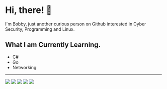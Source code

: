 # Hi, there! 👋

I'm Bobby, just another curious person on Github interested in Cyber Security, Programming and Linux.

## What I am Currently Learning.

- C#
- Go
- Networking

***

<img align="left" src="https://img.shields.io/badge/Visual%20Studio%20Code-0078d7.svg?style=for-the-badge&logo=visual-studio-code&logoColor=white" /> 
<img align="left" src="https://img.shields.io/badge/PowerShell-%235391FE.svg?style=for-the-badge&logo=powershell&logoColor=white" /> 
<img align="left" src="https://img.shields.io/badge/tidal-00FFFF?style=for-the-badge&logo=tidal&logoColor=black" />
<img align="left" src="https://img.shields.io/badge/c%23-%23239120.svg?style=for-the-badge&logo=c-sharp&logoColor=white" />
<img align="left" src="https://img.shields.io/badge/go-%2300ADD8.svg?style=for-the-badge&logo=go&logoColor=white" />
